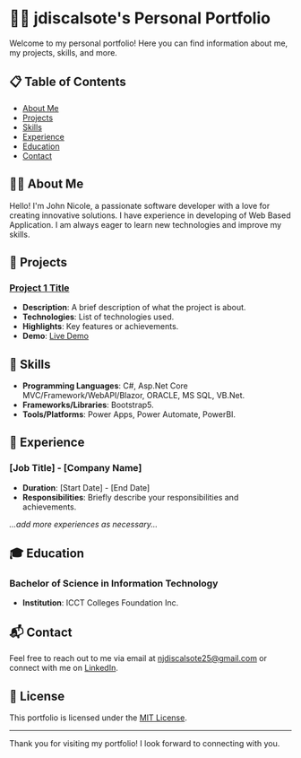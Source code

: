 # 🧑‍💻 jdiscalsote's Personal Portfolio

Welcome to my personal portfolio! Here you can find information about me, my projects, skills, and more.

## 📋 Table of Contents
- [About Me](#about-me)
- [Projects](#projects)
- [Skills](#skills)
- [Experience](#experience)
- [Education](#education)
- [Contact](#contact)

## 👨‍🎓 About Me

Hello! I'm John Nicole, a passionate software developer with a love for creating innovative solutions. I have experience in developing of Web Based Application. I am always eager to learn new technologies and improve my skills.

## 🚀 Projects

### [Project 1 Title](link-to-project)
- **Description**: A brief description of what the project is about.
- **Technologies**: List of technologies used.
- **Highlights**: Key features or achievements.
- **Demo**: [Live Demo](link-to-demo)

## 💼 Skills

- **Programming Languages**: C#, Asp.Net Core MVC/Framework/WebAPI/Blazor, ORACLE, MS SQL, VB.Net.
- **Frameworks/Libraries**: Bootstrap5.
- **Tools/Platforms**: Power Apps, Power Automate, PowerBI.

## 🏢 Experience

### [Job Title] - [Company Name]
- **Duration**: [Start Date] - [End Date]
- **Responsibilities**: Briefly describe your responsibilities and achievements.

*...add more experiences as necessary...*

## 🎓 Education

### Bachelor of Science in Information Technology
- **Institution**: ICCT Colleges Foundation Inc.

## 📬 Contact

Feel free to reach out to me via email at njdiscalsote25@gmail.com or connect with me on [LinkedIn](https://www.linkedin.com/in/jdiscalsote/).

## 📝 License

This portfolio is licensed under the [MIT License](link-to-license).

---

Thank you for visiting my portfolio! I look forward to connecting with you.
